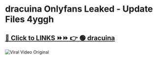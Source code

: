 
 # dracuina Onlyfans Leaked - Update Files 4yggh

## <h2><a href="https://clipsfans.com/dracuina&ref=git">🔗 Click to LINKS ⏩⏩ 👉 🟢 dracuina </a></h2>

<a href="https://clipsfans.com/dracuina&ref=git" rel="nofollow" data-target="animated-image.originalLink"><img src="https://i.ibb.co.com/xMMVF88/686577567.gif" alt="Viral Video Original" style="max-width: 100%; display: inline-block;" data-target="animated-image.originalImage"></a>

